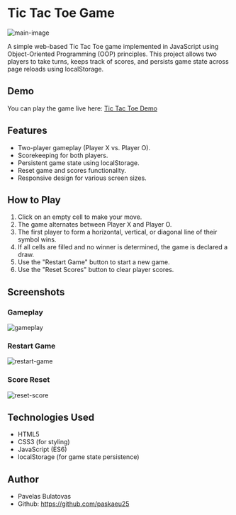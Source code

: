 # Tic Tac Toe Game

![main-image](https://github.com/paskaeu25/tic-tac-toe/assets/60621475/5e363193-16ac-4a6a-8152-b599ace32d23)

A simple web-based Tic Tac Toe game implemented in JavaScript using Object-Oriented Programming (OOP) principles. This project allows two players to take turns, keeps track of scores, and persists game state across page reloads using localStorage.

## Demo

You can play the game live here: [Tic Tac Toe Demo](https://paskaeu25.github.io/tic-tac-toe/)

## Features

- Two-player gameplay (Player X vs. Player O).
- Scorekeeping for both players.
- Persistent game state using localStorage.
- Reset game and scores functionality.
- Responsive design for various screen sizes.

## How to Play

1. Click on an empty cell to make your move.
2. The game alternates between Player X and Player O.
3. The first player to form a horizontal, vertical, or diagonal line of their symbol wins.
4. If all cells are filled and no winner is determined, the game is declared a draw.
5. Use the "Restart Game" button to start a new game.
6. Use the "Reset Scores" button to clear player scores.

## Screenshots

### Gameplay

![gameplay](https://github.com/paskaeu25/tic-tac-toe/assets/60621475/e0402952-b928-4dc9-b777-15bb2a9aef1b)

### Restart Game

![restart-game](https://github.com/paskaeu25/tic-tac-toe/assets/60621475/1d741f9c-ce5a-4edb-8788-f450adca9ea6)

### Score Reset

![reset-score](https://github.com/paskaeu25/tic-tac-toe/assets/60621475/7cecc576-5590-4e07-a4df-4e66e0941c42)

## Technologies Used

- HTML5
- CSS3 (for styling)
- JavaScript (ES6)
- localStorage (for game state persistence)

## Author

- Pavelas Bulatovas
- Github: https://github.com/paskaeu25
